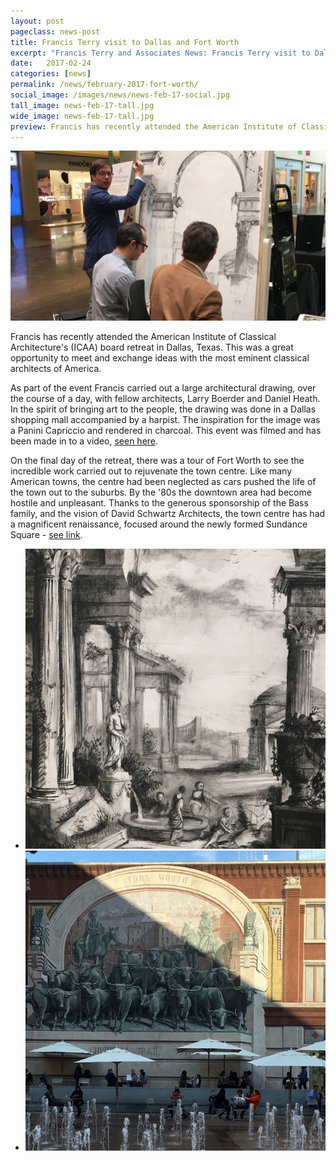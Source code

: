 ```yaml
---
layout: post
pageclass: news-post
title: Francis Terry visit to Dallas and Fort Worth
excerpt: "Francis Terry and Associates News: Francis Terry visit to Dallas and Fort Worth"
date:   2017-02-24
categories: [news]
permalink: /news/february-2017-fort-worth/
social_image: /images/news/news-feb-17-social.jpg
tall_image: news-feb-17-tall.jpg
wide_image: news-feb-17-tall.jpg
preview: Francis has recently attended the American Institute of Classical Architecture's (ICAA) board retreat in Dallas, Texas. This was a great opportunity to meet and exchange ideas with the most eminent classical architects of America. As part of the event Francis carried out a large architectural drawing, over the course of a day, with fellow architects, Larry Boerder and Daniel Heath.
---
```


<a class="fancybox" rel="group" href="/images/news/news-feb-17-full.jpg" title="Francis Terry visit to Dallas and Fort Worth">
<img src="/images/news/news-feb-17.jpg" class="featured-image" alt="Francis Terry visit to Dallas and Fort Worth">
</a>

<p>
Francis has recently attended the American Institute of Classical Architecture's (ICAA) board retreat in Dallas, Texas.  This was a great opportunity to meet and exchange ideas with the most eminent classical architects of America.
</p><p>
As part of the event Francis carried out a large architectural drawing, over the course of a day, with fellow architects, Larry Boerder and Daniel Heath. In the spirit of bringing art to the people, the drawing was done in a Dallas shopping mall accompanied by a harpist. The inspiration for the image was a Panini Capriccio and rendered in charcoal. This event was filmed and has been made in to a video, <a href="https://www.youtube.com/watch?v=VNBZhojsdYI&authuser=0?rel=0" alt="ICAA Live Drawing at NorthPark Center">seen here</a>.
</p><p>
On the final day of the retreat, there was a tour of Fort Worth to see the incredible work carried out to rejuvenate the town centre. Like many American towns, the centre had been neglected as cars pushed the life of the town out to the suburbs. By the '80s the downtown area had become hostile and unpleasant. Thanks to the generous sponsorship of the Bass family, and the vision of David Schwartz Architects, the town centre has had a magnificent renaissance, focused around the newly formed Sundance Square - <a href="/thoughts/fort-worth/" alt="Fort Worth, an Urban Renaissance">see link</a>.
</p>

<ul class="list">
<li class="half">
<a class="fancybox" rel="group" href="/images/news/completed-speed-drawing.jpg" title="Completed speed drawing">
<img src="/images/news/thumbs/completed-speed-drawing.jpg" alt="Completed speed drawing" />
</a>
</li>
<li class="half">
<a class="fancybox" rel="group" href="/images/news/sundance-square-fort-worth.jpg" title="Sundance Square, Fort Worth">
<img src="/images/news/thumbs/sundance-square-fort-worth.jpg" alt="Sundance Square, Fort Worth" />
</a>
</li>
</ul>